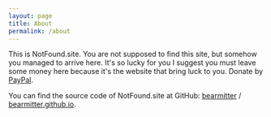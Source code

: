 ```yaml
---
layout: page
title: About
permalink: /about
---
```


This is NotFound.site. You are not supposed to find this site, but somehow you managed to arrive here. It's so lucky for you I suggest you must leave some money here because it's the website that bring luck to you. Donate by [PayPal](https://paypal.me/x95).

You can find the source code of NotFound.site at 
GitHub:
[bearmitter][bearmitter-github] /
[bearmitter.github.io](https://github.com/BearMitter/BearMitter.github.io).


[bearmitter-github]: https://github.com/BearMitter
